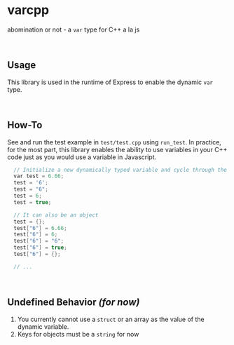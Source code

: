 # varcpp
abomination or not - a `var` type for C++ a la js

<br>

## Usage

This library is used in the runtime of Express to enable the dynamic `var` type.

<br>

## How-To

See and run the test example in `test/test.cpp` using `run_test`.
In practice, for the most part, this library enables the ability to use variables in your C++ code just as you would use a variable in Javascript.

```cpp
  // Initialize a new dynamically typed variable and cycle through the primitive types
  var test = 6.66;
  test = '6';
  test = "6";
  test = 6;
  test = true;

  // It can also be an object
  test = {};
  test["6"] = 6.66;
  test["6"] = 6;
  test["6"] = "6";
  test["6"] = true;
  test["6"] = {};

  // ...
```

<br>

## Undefined Behavior _(for now)_

1) You currently cannot use a `struct` or an array as the value of the dynamic variable.
2) Keys for objects must be a `string` for now